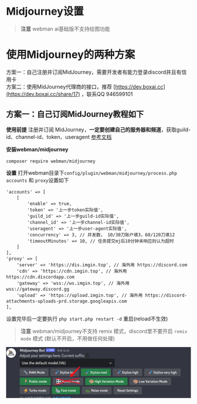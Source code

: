 # Midjourney设置

> **注意**
> webman ai基础版不支持绘图功能

# 使用Midjourney的两种方案
方案一：自己注册并订阅MidJourney，需要开发者有能力登录discord并且有信用卡  
方案二：使用MidJourney代理商的接口，推荐 [https://dev.boxai.cc](https://dev.boxai.cc/share/17) ，联系QQ 946599101  


## 方案一：自己订阅MidJourney教程如下

**使用前提**
注册并订阅 MidJourney，**一定要创建自己的服务器和频道**，获取guild-id、channel-id、token、useragent [参考文档](https://www.workerman.net/a/1654)

**安装webman/midjourney**

```shell
composer require webman/midjourney
```

**设置**
打开webman目录下`config/plugin/webman/midjourney/process.php` `accounts` 和 `proxy`设置如下
```
'accounts' => [
    [
        'enable' => true,
        'token' => '上一步token实际值',
        'guild_id' => '上一步guild-id实际值',
        'channel_id' => '上一步channel-id实际值',
        'useragent' => '上一步user-agent实际值',
        'concurrency' => 3, // 并发数， 10/30刀账户填3，60/120刀填12
        'timeoutMinutes' => 10, // 任务提交mj后10分钟未响应则认为超时
    ]
],
'proxy' => [
    'server' => 'https://dis.imgin.top', // 海外用 https://discord.com
    'cdn' => 'https://cdn.imgin.top', // 海外用 https://cdn.discordapp.com
    'gateway' => 'wss://ws.imgin.top', // 海外用 wss://gateway.discord.gg
    'upload' => 'https://upload.imgin.top', // 海外用 https://discord-attachments-uploads-prd.storage.googleapis.com
],
```

设置完毕后一定要执行 `php start.php restart -d` 重启(reload不生效)

> **注意**
> webman/midjourney不支持 remix 模式，discord里不要开启 `remix mode` 模式 (默认不开启，不用做任何处理)

![](../img/remix.png)


